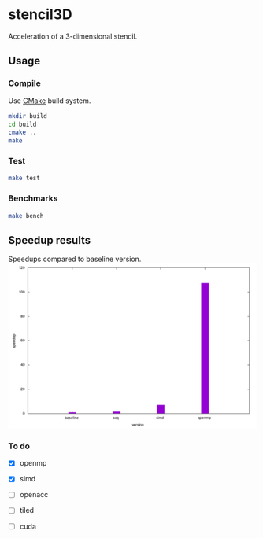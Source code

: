 # stencil3D
Acceleration of a 3-dimensional stencil.

## Usage
### Compile
Use [CMake](https://cmake.org) build system.
```bash
mkdir build
cd build
cmake ..
make
```

### Test
```bash
make test
```

### Benchmarks
```bash
make bench
```

## Speedup results
Speedups compared to baseline version.
![Speedup results](./data/plot/compare_speedup.png)


### To do
- [x] openmp
- [x] simd
- [ ] openacc
- [ ] tiled
- [ ] cuda

